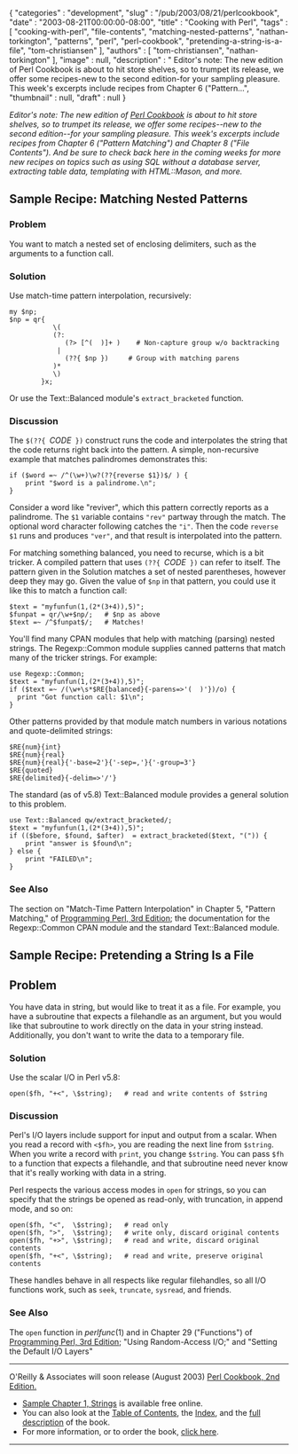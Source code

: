 {
   "categories" : "development",
   "slug" : "/pub/2003/08/21/perlcookbook",
   "date" : "2003-08-21T00:00:00-08:00",
   "title" : "Cooking with Perl",
   "tags" : [
      "cooking-with-perl",
      "file-contents",
      "matching-nested-patterns",
      "nathan-torkington",
      "patterns",
      "perl",
      "perl-cookbook",
      "pretending-a-string-is-a-file",
      "tom-christiansen"
   ],
   "authors" : [
      "tom-christiansen",
      "nathan-torkington"
   ],
   "image" : null,
   "description" : " Editor's note: The new edition of Perl Cookbook is about to hit store shelves, so to trumpet its release, we offer some recipes-new to the second edition-for your sampling pleasure. This week's excerpts include recipes from Chapter 6 (\"Pattern...",
   "thumbnail" : null,
   "draft" : null
}





*Editor's note: The new edition of [Perl
Cookbook](http://www.oreilly.com/catalog/perlckbk2/) is about to hit
store shelves, so to trumpet its release, we offer some recipes--new to
the second edition--for your sampling pleasure. This week's excerpts
include recipes from Chapter 6 ("Pattern Matching") and Chapter 8 ("File
Contents"). And be sure to check back here in the coming weeks for more
new recipes on topics such as using SQL without a database server,
extracting table data, templating with HTML::Mason, and more.*

Sample Recipe: Matching Nested Patterns
---------------------------------------

### Problem

You want to match a nested set of enclosing delimiters, such as the
arguments to a function call.

### Solution

Use match-time pattern interpolation, recursively:

    my $np;
    $np = qr{
               \(
               (?:
                  (?> [^(  )]+ )    # Non-capture group w/o backtracking
                |
                  (??{ $np })     # Group with matching parens
               )*
               \)
            }x;

Or use the Text::Balanced module's `extract_bracketed` function.

### Discussion

The `$(??{ `*CODE*` })` construct runs the code and interpolates the
string that the code returns right back into the pattern. A simple,
non-recursive example that matches palindromes demonstrates this:

    if ($word =~ /^(\w+)\w?(??{reverse $1})$/ ) {
        print "$word is a palindrome.\n";
    }

Consider a word like "reviver", which this pattern correctly reports as
a palindrome. The `$1` variable contains `"rev"` partway through the
match. The optional word character following catches the `"i"`. Then the
code `reverse $1` runs and produces `"ver"`, and that result is
interpolated into the pattern.

For matching something balanced, you need to recurse, which is a bit
tricker. A compiled pattern that uses `(??{ `*CODE*` })` can refer to
itself. The pattern given in the Solution matches a set of nested
parentheses, however deep they may go. Given the value of `$np` in that
pattern, you could use it like this to match a function call:

    $text = "myfunfun(1,(2*(3+4)),5)";
    $funpat = qr/\w+$np/;   # $np as above
    $text =~ /^$funpat$/;   # Matches!

You'll find many CPAN modules that help with matching (parsing) nested
strings. The Regexp::Common module supplies canned patterns that match
many of the tricker strings. For example:

    use Regexp::Common;
    $text = "myfunfun(1,(2*(3+4)),5)";
    if ($text =~ /(\w+\s*$RE{balanced}{-parens=>'(  )'})/o) {
      print "Got function call: $1\n";
    }

Other patterns provided by that module match numbers in various
notations and quote-delimited strings:

    $RE{num}{int}
    $RE{num}{real}
    $RE{num}{real}{'-base=2'}{'-sep=,'}{'-group=3'}
    $RE{quoted}
    $RE{delimited}{-delim=>'/'}

The standard (as of v5.8) Text::Balanced module provides a general
solution to this problem.

    use Text::Balanced qw/extract_bracketed/;
    $text = "myfunfun(1,(2*(3+4)),5)";
    if (($before, $found, $after)  = extract_bracketed($text, "(")) {
        print "answer is $found\n";
    } else {
        print "FAILED\n";
    }

### See Also

The section on "Match-Time Pattern Interpolation" in Chapter 5, "Pattern
Matching," of [Programming Perl, 3rd
Edition](http://www.oreilly.com/catalog/pperl3/); the documentation for
the Regexp::Common CPAN module and the standard Text::Balanced module.

Sample Recipe: Pretending a String Is a File
--------------------------------------------

Problem
-------

You have data in string, but would like to treat it as a file. For
example, you have a subroutine that expects a filehandle as an argument,
but you would like that subroutine to work directly on the data in your
string instead. Additionally, you don't want to write the data to a
temporary file.

### Solution

Use the scalar I/O in Perl v5.8:

    open($fh, "+<", \$string);   # read and write contents of $string

### Discussion

Perl's I/O layers include support for input and output from a scalar.
When you read a record with `<$fh>`, you are reading the next line from
`$string`. When you write a record with `print`, you change `$string`.
You can pass `$fh` to a function that expects a filehandle, and that
subroutine need never know that it's really working with data in a
string.

Perl respects the various access modes in `open` for strings, so you can
specify that the strings be opened as read-only, with truncation, in
append mode, and so on:

    open($fh, "<",  \$string);   # read only
    open($fh, ">",  \$string);   # write only, discard original contents
    open($fh, "+>", \$string);   # read and write, discard original contents
    open($fh, "+<", \$string);   # read and write, preserve original contents

These handles behave in all respects like regular filehandles, so all
I/O functions work, such as `seek`, `truncate`, `sysread`, and friends.

### See Also

The `open` function in *perlfunc*(1) and in Chapter 29 ("Functions") of
[Programming Perl, 3rd Edition](http://www.oreilly.com/catalog/pperl3/);
"Using Random-Access I/O;" and "Setting the Default I/O Layers"

------------------------------------------------------------------------

O'Reilly & Associates will soon release (August 2003) [Perl Cookbook,
2nd Edition.](http://www.oreilly.com/catalog/perlckbk2/)

-   [Sample Chapter 1,
    Strings](http://www.oreilly.com/catalog/perlckbk2/chapter/index.html)
    is available free online.
-   You can also look at the [Table of
    Contents](http://www.oreilly.com/catalog/perlckbk2/toc.html), the
    [Index](http://www.oreilly.com/catalog/perlckbk2/inx.html), and the
    [full
    description](http://www.oreilly.com/catalog/perlckbk2/desc.html) of
    the book.
-   For more information, or to order the book, [click
    here](http://www.oreilly.com/catalog/perlckbk2/).

------------------------------------------------------------------------


